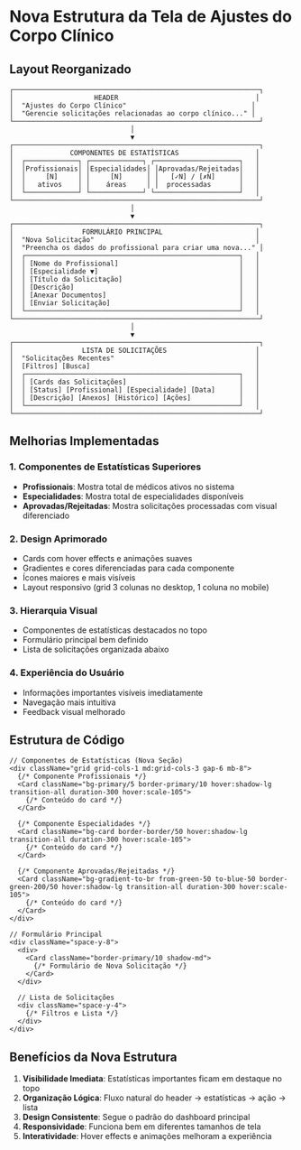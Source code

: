 # Nova Estrutura da Tela de Ajustes do Corpo Clínico

## Layout Reorganizado

```
┌─────────────────────────────────────────────────────────────┐
│                    HEADER                                  │
│  "Ajustes do Corpo Clínico"                               │
│  "Gerencie solicitações relacionadas ao corpo clínico..." │
└─────────────────────────────────────────────────────────────┘
                              │
                              ▼
┌─────────────────────────────────────────────────────────────┐
│              COMPONENTES DE ESTATÍSTICAS                   │
│  ┌─────────────┐ ┌─────────────┐ ┌─────────────────────┐   │
│  │Profissionais│ │Especialidades│ │Aprovadas/Rejeitadas│   │
│  │     [N]     │ │     [N]      │ │   [✓N] / [✗N]      │   │
│  │   ativos    │ │    áreas     │ │  processadas       │   │
│  └─────────────┘ └─────────────┘ └─────────────────────┘   │
└─────────────────────────────────────────────────────────────┘
                              │
                              ▼
┌─────────────────────────────────────────────────────────────┐
│                 FORMULÁRIO PRINCIPAL                       │
│  "Nova Solicitação"                                        │
│  "Preencha os dados do profissional para criar uma nova..." │
│  ┌─────────────────────────────────────────────────────┐   │
│  │ [Nome do Profissional]                              │   │
│  │ [Especialidade ▼]                                   │   │
│  │ [Título da Solicitação]                             │   │
│  │ [Descrição]                                         │   │
│  │ [Anexar Documentos]                                 │   │
│  │ [Enviar Solicitação]                                │   │
│  └─────────────────────────────────────────────────────┘   │
└─────────────────────────────────────────────────────────────┘
                              │
                              ▼
┌─────────────────────────────────────────────────────────────┐
│                 LISTA DE SOLICITAÇÕES                      │
│  "Solicitações Recentes"                                   │
│  [Filtros] [Busca]                                         │
│  ┌─────────────────────────────────────────────────────┐   │
│  │ [Cards das Solicitações]                            │   │
│  │ [Status] [Profissional] [Especialidade] [Data]      │   │
│  │ [Descrição] [Anexos] [Histórico] [Ações]            │   │
│  └─────────────────────────────────────────────────────┘   │
└─────────────────────────────────────────────────────────────┘
```

## Melhorias Implementadas

### 1. **Componentes de Estatísticas Superiores**
- **Profissionais**: Mostra total de médicos ativos no sistema
- **Especialidades**: Mostra total de especialidades disponíveis  
- **Aprovadas/Rejeitadas**: Mostra solicitações processadas com visual diferenciado

### 2. **Design Aprimorado**
- Cards com hover effects e animações suaves
- Gradientes e cores diferenciadas para cada componente
- Ícones maiores e mais visíveis
- Layout responsivo (grid 3 colunas no desktop, 1 coluna no mobile)

### 3. **Hierarquia Visual**
- Componentes de estatísticas destacados no topo
- Formulário principal bem definido
- Lista de solicitações organizada abaixo

### 4. **Experiência do Usuário**
- Informações importantes visíveis imediatamente
- Navegação mais intuitiva
- Feedback visual melhorado

## Estrutura de Código

```tsx
// Componentes de Estatísticas (Nova Seção)
<div className="grid grid-cols-1 md:grid-cols-3 gap-6 mb-8">
  {/* Componente Profissionais */}
  <Card className="bg-primary/5 border-primary/10 hover:shadow-lg transition-all duration-300 hover:scale-105">
    {/* Conteúdo do card */}
  </Card>
  
  {/* Componente Especialidades */}
  <Card className="bg-card border-border/50 hover:shadow-lg transition-all duration-300 hover:scale-105">
    {/* Conteúdo do card */}
  </Card>
  
  {/* Componente Aprovadas/Rejeitadas */}
  <Card className="bg-gradient-to-br from-green-50 to-blue-50 border-green-200/50 hover:shadow-lg transition-all duration-300 hover:scale-105">
    {/* Conteúdo do card */}
  </Card>
</div>

// Formulário Principal
<div className="space-y-8">
  <div>
    <Card className="border-primary/10 shadow-md">
      {/* Formulário de Nova Solicitação */}
    </Card>
  </div>
  
  // Lista de Solicitações
  <div className="space-y-4">
    {/* Filtros e Lista */}
  </div>
</div>
```

## Benefícios da Nova Estrutura

1. **Visibilidade Imediata**: Estatísticas importantes ficam em destaque no topo
2. **Organização Lógica**: Fluxo natural do header → estatísticas → ação → lista
3. **Design Consistente**: Segue o padrão do dashboard principal
4. **Responsividade**: Funciona bem em diferentes tamanhos de tela
5. **Interatividade**: Hover effects e animações melhoram a experiência
